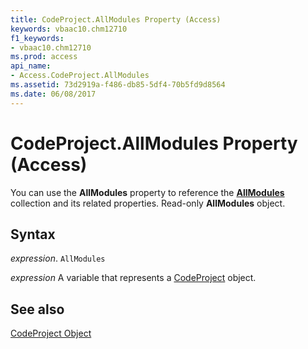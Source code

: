 ```yaml
---
title: CodeProject.AllModules Property (Access)
keywords: vbaac10.chm12710
f1_keywords:
- vbaac10.chm12710
ms.prod: access
api_name:
- Access.CodeProject.AllModules
ms.assetid: 73d2919a-f486-db85-5df4-70b5fd9d8564
ms.date: 06/08/2017
---
```



# CodeProject.AllModules Property (Access)

You can use the  **AllModules** property to reference the **[AllModules](Access.AllModules.md)** collection and its related properties. Read-only **AllModules** object.


## Syntax

 _expression_. `AllModules`

 _expression_ A variable that represents a [CodeProject](Access.CodeProject.md) object.


## See also


[CodeProject Object](Access.CodeProject.md)

